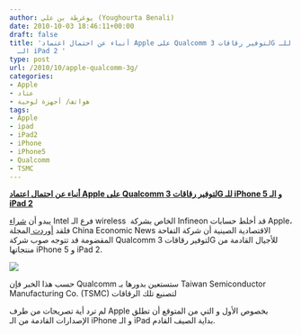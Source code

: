 ```yaml
---
author: يوغرطة بن علي (Youghourta Benali)
date: 2010-10-03 18:46:11+00:00
draft: false
title: 'أنباء عن احتمال اعتماد Apple على Qualcomm لتوفير رقاقات 3G للـ iPhone 5 و
  الـ iPad 2 '
type: post
url: /2010/10/apple-qualcomm-3g/
categories:
- Apple
- عتاد
- هواتف/ أجهزة لوحية
tags:
- Apple
- ipad
- iPad2
- iPhone
- iPhone5
- Qualcomm
- TSMC
---
```


**[أنباء عن احتمال اعتماد Apple على Qualcomm لتوفير رقاقات 3G للـ iPhone 5 و الـ iPad 2](http://www.it-scoop.com/2010/10/apple-qualcomm-3g/)**




يبدو أن [شراء](http://www.it-scoop.com/2010/08/intel-infineon-wireless/) Intel فرع الـ wireless  الخاص بشركة Infineon قد أخلط حسابات Apple، فلقد [أوردت ](http://www.cens.com/cens/html/en/news/news_inner_33917.html)المجلة China Economic News الاقتصادية الصينية أن شركة التفاحة المقضومة قد تتوجه صوب شركة Qualcomm لتوفير رقاقات 3G للأجيال القادمة من منتجاتها iPhone 5 و iPad 2.




[![](http://www.it-scoop.com/wp-content/uploads/2010/10/iphone-qualcomm.jpg)
](http://www.it-scoop.com/2010/10/apple-qualcomm-3g/)


حسب هذا الخبر فإن Qualcomm ستستعين بدورها بـ Taiwan Semiconductor Manufacturing Co. (TSMC) لتصنيع تلك الرقاقات

لم ترد أية تصريحات من طرف Apple بخصوص الأول و التي من المتوقع أن تطلق الإصدارات القادمة من الـ iPhone و الـ iPad بداية الصيف القادم.
